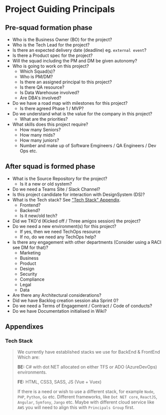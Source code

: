 # Project Guiding Principals
## Pre-squad formation phase
- Who is the Business Owner (BO) for the project?
- Who is the Tech Lead for the project?
- Is there an expected delivery date (deadline) eg. `external event`?
- Is there a Product spec for the project?
- Will the squad including the PM and DM be given autonomy?
- Who is going to work on this project?
  - Which Squad(s)?
  - Who is PM/DM?
  - Is there an assigned principal to this project?
  - Is there QA resource?
  - Is Data Warehouse involved?
  - Are DBA's involved?
- Do we have a road map with milestones for this project?
  - Is there agreed Phase 1 / MVP?
- Do we understand what is the value for the company in this project?
  - What are the priorities?
- What skills does this project require?
  - How many Seniors?
  - How many mids?
  - How many juniors?
  - Number and make up of Software Emgineers / QA Engineers / Dev Ops etc.

## After squad is formed phase
- What is the Source Repository for the project?
  - Is it a new or old system?
- Do we need a Teams Site / Slack Channel?
- Is this project candidate for interaction with DesignSystem (DS)?
- What is the Tech stack? See ["Tech Stack" Appendix](#tech_stack).
  - Frontend?
  - Backend?
  - Is it new/old tech?  
- Did we TKO'd (Kicked off / Three amigos session) the project?
- Do we need a new environment(s) for this project?
  - If yes, then we need TechOps resource
  - If no, do we need any TechOps help?
- Is there any engagement with other departments (Consider using a RACI see DM for that)?
  - Marketing
  - Business
  - Product
  - Design
  - Security
  - Compliance
  - Legal
  - Data
- Are there any Architectural considerations?
- Did we have Backlog creation session aka Sprint 0?
- Do we need a Terms of Engagement / Contract / Code of conducts?
- Do we have Documentation initialised in Wiki?


## Appendixes
### <a id="tech_stack"></a>Tech Stack
> We currently have established stacks we use for BackEnd & FrontEnd
> Which are:
>
> **BE:** C# with dot NET allocated on either TFS or ADO (AzureDevOps) environments.
>
> **FE:** HTML, CSS3, SASS, JS (Vue + Vuex)
>
> If there is a need or wish to use a different stack, for example `Node`, `PHP`, `Python`, `Go` etc. Different frameworks, like `Dot NET core`, `ReactJS`, `Angular`, `Symfony`, `Jango` etc. Maybe with different cloud service like `AWS` you will need to align this with `Principals Group` first.
